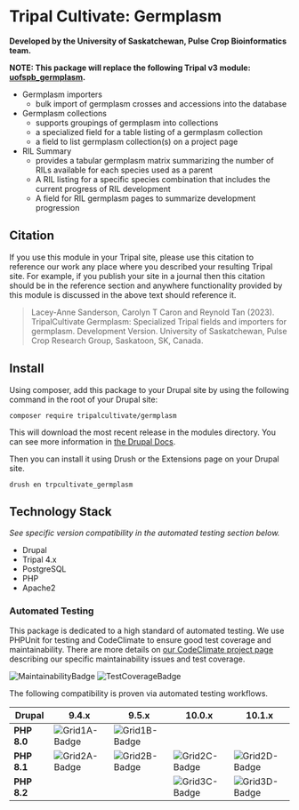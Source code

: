 # Tripal Cultivate: Germplasm

**Developed by the University of Saskatchewan, Pulse Crop Bioinformatics team.**

**NOTE: This package will replace the following Tripal v3 module: [uofspb_germplasm](https://github.com/UofS-Pulse-Binfo/uofspb_germplasm/tree/7.x-3.x).**

<!-- Summarize the main features of this package in point form below. -->

- Germplasm importers
    - bulk import of germplasm crosses and accessions into the database
- Germplasm collections
    - supports groupings of germplasm into collections
    - a specialized field for a table listing of a germplasm collection
    - a field to list germplasm collection(s) on a project page
- RIL Summary
    - provides a tabular germplasm matrix summarizing the number of RILs available for each species used as a parent
    - A RIL listing for a specific species combination that includes the current progress of RIL development
    - A field for RIL germplasm pages to summarize development progression

## Citation

If you use this module in your Tripal site, please use this citation to reference our work any place where you described your resulting Tripal site. For example, if you publish your site in a journal then this citation should be in the reference section and anywhere functionality provided by this module is discussed in the above text should reference it.

> Lacey-Anne Sanderson, Carolyn T Caron and Reynold Tan (2023). TripalCultivate Germplasm: Specialized Tripal fields and importers for germplasm. Development Version. University of Saskatchewan, Pulse Crop Research Group, Saskatoon, SK, Canada.

## Install

Using composer, add this package to your Drupal site by using the following command in the root of your Drupal site:

```
composer require tripalcultivate/germplasm
```

This will download the most recent release in the modules directory. You can see more information in [the Drupal Docs](https://www.drupal.org/docs/develop/using-composer/manage-dependencies).

Then you can install it using Drush or the Extensions page on your Drupal site.

```
drush en trpcultivate_germplasm
```

## Technology Stack

*See specific version compatibility in the automated testing section below.*

- Drupal
- Tripal 4.x
- PostgreSQL
- PHP
- Apache2

### Automated Testing

This package is dedicated to a high standard of automated testing. We use
PHPUnit for testing and CodeClimate to ensure good test coverage and maintainability.
There are more details on [our CodeClimate project page] describing our specific
maintainability issues and test coverage.

![MaintainabilityBadge]
![TestCoverageBadge]

The following compatibility is proven via automated testing workflows.

| Drupal      | 9.4.x           | 9.5.x           | 10.0.x          | 10.1.x          |
|-------------|-----------------|-----------------|-----------------|-----------------|
| **PHP 8.0** | ![Grid1A-Badge] | ![Grid1B-Badge] |                 |                 |
| **PHP 8.1** | ![Grid2A-Badge] | ![Grid2B-Badge] | ![Grid2C-Badge] | ![Grid2D-Badge] |
| **PHP 8.2** |                 |                 | ![Grid3C-Badge] | ![Grid3D-Badge] |

[our CodeClimate project page]: https://codeclimate.com/github/TripalCultivate/TripalCultivate-Germplasm
[MaintainabilityBadge]: https://api.codeclimate.com/v1/badges/0619dcf991bd5e5114fb/maintainability
[TestCoverageBadge]: https://api.codeclimate.com/v1/badges/0619dcf991bd5e5114fb/test_coverage

[Grid1A-Badge]: https://github.com/TripalCultivate/TripalCultivate-Germplasm/actions/workflows/MAIN-phpunit-Grid1A.yml/badge.svg
[Grid1B-Badge]: https://github.com/TripalCultivate/TripalCultivate-Germplasm/actions/workflows/MAIN-phpunit-Grid1B.yml/badge.svg

[Grid2A-Badge]: https://github.com/TripalCultivate/TripalCultivate-Germplasm/actions/workflows/MAIN-phpunit-Grid2A.yml/badge.svg
[Grid2B-Badge]: https://github.com/TripalCultivate/TripalCultivate-Germplasm/actions/workflows/MAIN-phpunit-Grid2B.yml/badge.svg
[Grid2C-Badge]: https://github.com/TripalCultivate/TripalCultivate-Germplasm/actions/workflows/MAIN-phpunit-Grid2C.yml/badge.svg
[Grid2D-Badge]: https://github.com/TripalCultivate/TripalCultivate-Germplasm/actions/workflows/MAIN-phpunit-Grid2D.yml/badge.svg

[Grid3C-Badge]: https://github.com/TripalCultivate/TripalCultivate-Germplasm/actions/workflows/MAIN-phpunit-Grid3C.yml/badge.svg
[Grid3D-Badge]: https://github.com/TripalCultivate/TripalCultivate-Germplasm/actions/workflows/MAIN-phpunit-Grid3D.yml/badge.svg
